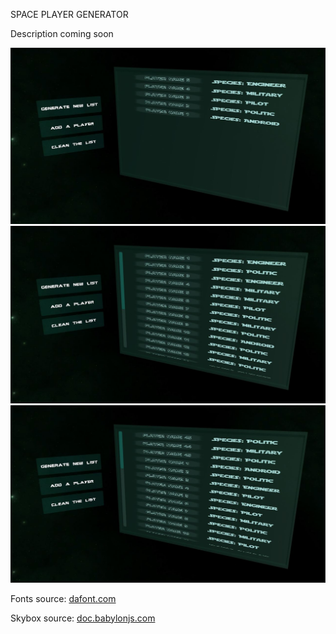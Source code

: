 SPACE PLAYER GENERATOR

Description coming soon


![alt text](screens/screen1.jpg)
![alt text](screens/screen2.jpg)
![alt text](screens/screen3.jpg)

Fonts source: [dafont.com](https://www.dafont.com/fr/)

Skybox source: [doc.babylonjs.com](https://doc.babylonjs.com/resources/playground_textures#cubetextures)
